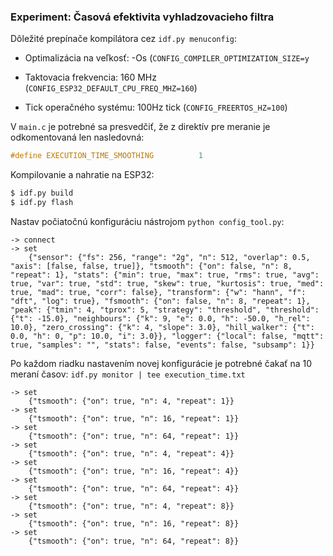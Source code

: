 ### Experiment: Časová efektivita vyhladzovacieho filtra

Dôležité prepínače kompilátora cez `idf.py menuconfig`:

- Optimalizácia na veľkosť: -Os (`CONFIG_COMPILER_OPTIMIZATION_SIZE=y`
- Taktovacia frekvencia: 160 MHz   (`CONFIG_ESP32_DEFAULT_CPU_FREQ_MHZ=160`)

- Tick operačného systému: 100Hz tick  (`CONFIG_FREERTOS_HZ=100`)

V `main.c` je potrebné sa presvedčiť, že z direktív pre meranie je odkomentovaná len nasledovná: 
```c
#define EXECUTION_TIME_SMOOTHING          1
```
Kompilovanie a nahratie na ESP32:
```bash
$ idf.py build
$ idf.py flash
```

Nastav počiatočnú konfiguráciu nástrojom `python config_tool.py`:
```
-> connect
-> set
    {"sensor": {"fs": 256, "range": "2g", "n": 512, "overlap": 0.5, "axis": [false, false, true]}, "tsmooth": {"on": false, "n": 8, "repeat": 1}, "stats": {"min": true, "max": true, "rms": true, "avg": true, "var": true, "std": true, "skew": true, "kurtosis": true, "med": true, "mad": true, "corr": false}, "transform": {"w": "hann", "f": "dft", "log": true}, "fsmooth": {"on": false, "n": 8, "repeat": 1}, "peak": {"tmin": 4, "tprox": 5, "strategy": "threshold", "threshold": {"t": -15.0}, "neighbours": {"k": 9, "e": 0.0, "h": -50.0, "h_rel": 10.0}, "zero_crossing": {"k": 4, "slope": 3.0}, "hill_walker": {"t": 0.0, "h": 0, "p": 10.0, "i": 3.0}}, "logger": {"local": false, "mqtt": true, "samples": "", "stats": false, "events": false, "subsamp": 1}}
```

Po každom riadku nastavením novej konfigurácie je potrebné čakať na 10 meraní časov: `idf.py monitor | tee execution_time.txt`
```
-> set
    {"tsmooth": {"on": true, "n": 4, "repeat": 1}}
-> set
    {"tsmooth": {"on": true, "n": 16, "repeat": 1}}
-> set
    {"tsmooth": {"on": true, "n": 64, "repeat": 1}}
-> set
    {"tsmooth": {"on": true, "n": 4, "repeat": 4}}
-> set
    {"tsmooth": {"on": true, "n": 16, "repeat": 4}}
-> set
    {"tsmooth": {"on": true, "n": 64, "repeat": 4}}
-> set
    {"tsmooth": {"on": true, "n": 4, "repeat": 8}}
-> set
    {"tsmooth": {"on": true, "n": 16, "repeat": 8}}
-> set
    {"tsmooth": {"on": true, "n": 64, "repeat": 8}}
```


